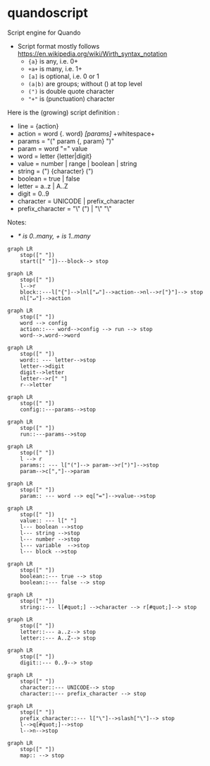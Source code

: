 # quandoscript
Script engine for Quando

- Script format mostly follows https://en.wikipedia.org/wiki/Wirth_syntax_notation
  - `{a}` is any, i.e. 0+
  - `+a+` is many, i.e. 1+
  - `[a]` is optional, i.e. 0 or 1
  - `(a|b)` are groups; without () at top level
  - `(")` is double quote character
  - `"+"` is (punctuation) character

Here is the (growing) script definition :
- line = {action}
- action = word {. word} _[params]_ +whitespace+
- params = "(" param {, param} ")"
- param = word "=" value
- word = letter {letter|digit}
- value = number | range | boolean | string
- string = (") {character} (")
- boolean = true | false
- letter = a..z | A..Z
- digit = 0..9
- character = UNICODE | prefix_character
- prefix_character = "\\" (") | "\\" "\\"


Notes:

- _* is 0..many, + is 1..many_
```mermaid
graph LR
    stop([" "])
    start([" "])---block--> stop
```

```mermaid
graph LR
    stop([" "])
    l-->r
    block::---l["{"]-->lnl["↵"]-->action-->nl-->r["}"]--> stop
    nl["↵"]-->action
```

```mermaid
graph LR
    stop([" "])
    word --> config
    action::--- word-->config --> run --> stop
    word-->.word-->word
```

```mermaid
graph LR
    stop([" "])
    word:: --- letter-->stop
    letter-->digit
    digit-->letter
    letter-->r[" "]
    r-->letter
```

```mermaid
graph LR
    stop([" "])
    config::---params-->stop
```

```mermaid
graph LR
    stop([" "])
    run::---params-->stop
```

```mermaid
graph LR
    stop([" "])
    l --> r
    params:: --- l["("]--> param-->r[")"]-->stop
    param-->c[","]-->param
```

```mermaid
graph LR
    stop([" "])
    param:: --- word --> eq["="]-->value-->stop
```

```mermaid
graph LR
    stop([" "])
    value:: --- l[" "]
    l--- boolean -->stop
    l--- string -->stop
    l--- number -->stop
    l--- variable  -->stop
    l--- block -->stop
```

```mermaid
graph LR
    stop([" "])
    boolean::--- true --> stop
    boolean::--- false --> stop
```

```mermaid
graph LR
    stop([" "])
    string::--- l[#quot;] -->character --> r[#quot;]--> stop
```

```mermaid
graph LR
    stop([" "])
    letter::--- a..z--> stop
    letter::--- A..Z--> stop
```

```mermaid
graph LR
    stop([" "])
    digit::--- 0..9--> stop
```

```mermaid
graph LR
    stop([" "])
    character::--- UNICODE--> stop
    character::--- prefix_character --> stop
```

```mermaid
graph LR
    stop([" "])
    prefix_character::--- l["\"]-->slash["\"]--> stop
    l-->q[#quot;]-->stop
    l-->n-->stop
```

```mermaid
graph LR
    stop([" "])
    map:: --> stop
```
